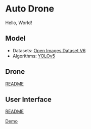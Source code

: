 # Auto Drone
Hello, World!
## Model
- Datasets: [Open Images Dataset V6](model/open_images.ipynb) 
- Algorithms: [YOLOv5](model/yolov5.ipynb) 
## Drone
[README](rpi4/) 
## User Interface
[README](web-app/) 

[Demo](https://kandong.dev/drone/)
